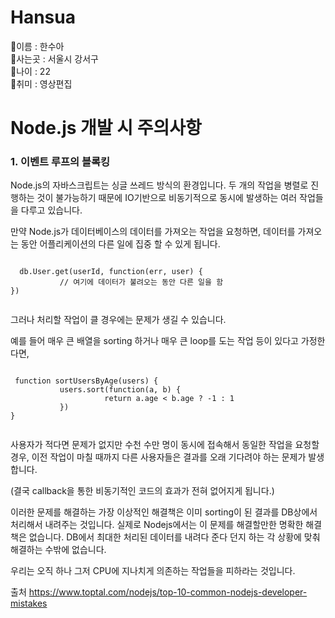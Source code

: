 # Hansua
🎀이름 : 한수아 <br>
🎀사는곳 : 서울시 강서구<br>
🎀나이 : 22 <br>
🎀취미 : 영상편집 <br>


# Node.js 개발 시 주의사항
<h3> 1. 이벤트 루프의 블록킹 </h3>
Node.js의 자바스크립트는 싱글 쓰레드 방식의 환경입니다. 
두 개의 작업을 병렬로 진행하는 것이 불가능하기 때문에 IO기반으로 비동기적으로 동시에 발생하는 여러 작업들을 다루고 있습니다.

만약 Node.js가 데이터베이스의 데이터를 가져오는 작업을 요청하면, 데이터를 가져오는 동안 어플리케이션의 다른 일에 집중 할 수 있게 됩니다. <br>
<pre><code>
  db.User.get(userId, function(err, user) {
           // 여기에 데이터가 불려오는 동안 다른 일을 함
})
 </pre></code>

그러나 처리할 작업이 클 경우에는 문제가 생길 수 있습니다.

예를 들어 매우 큰 배열을 sorting 하거나 매우 큰 loop를 도는 작업 등이 있다고 가정한다면, 
<pre><code>
 function sortUsersByAge(users) {
           users.sort(function(a, b) {
                     return a.age < b.age ? -1 : 1
           })
}
 </pre></code>

사용자가 적다면 문제가 없지만 수천 수만 명이 동시에 접속해서 동일한 작업을 요청할 경우, 이전 작업이 마칠 때까지 다른 사용자들은 결과를 오래 기다려야 하는 문제가 발생합니다. 

(결국 callback을 통한 비동기적인 코드의 효과가 전혀 없어지게 됩니다.)

이러한 문제를 해결하는 가장 이상적인 해결책은 이미 sorting이 된 결과를 DB상에서 처리해서 내려주는 것입니다. 실제로 Nodejs에서는 이 문제를 해결할만한 명확한 해결책은 없습니다. DB에서 최대한 처리된 데이터를 내려다 준다 던지 하는 각 상황에 맞춰 해결하는 수밖에 없습니다.

우리는 오직 하나 그저 CPU에 지나치게 의존하는 작업들을 피하라는 것입니다.






출처 https://www.toptal.com/nodejs/top-10-common-nodejs-developer-mistakes
</PRE>
